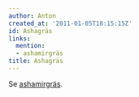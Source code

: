 ```yaml
---
author: Anton
created_at: '2011-01-05T18:15:15Z'
id: Ashagräs
links:
  mention:
  - ashamirgräs
title: Ashagräs
---
```


Se [ashamirgräs].

  [ashamirgräs]: ashamirgräs
